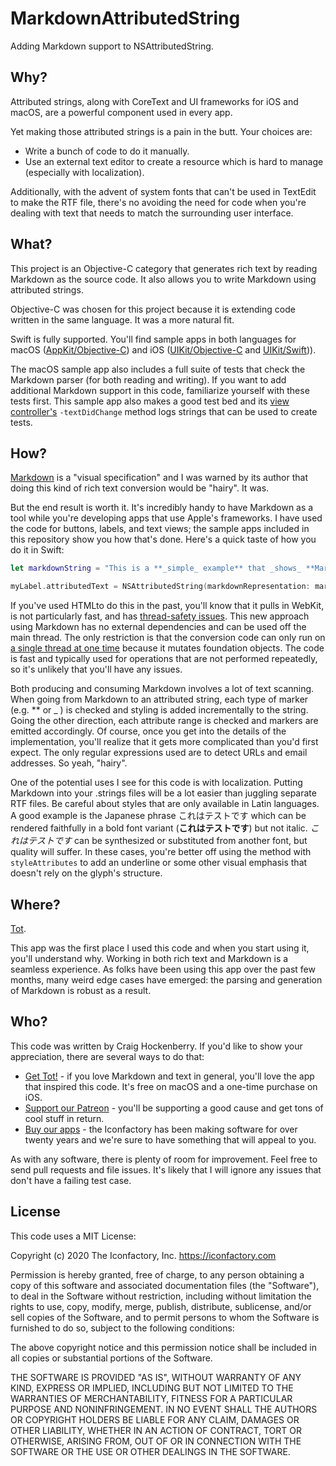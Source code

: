 # MarkdownAttributedString

Adding Markdown support to NSAttributedString.

## Why?

Attributed strings, along with CoreText and UI frameworks for iOS and macOS, are a powerful component used in every app.

Yet making those attributed strings is a pain in the butt. Your choices are:

* Write a bunch of code to do it manually.
* Use an external text editor to create a resource which is hard to manage (especially with localization).

Additionally, with the advent of system fonts that can't be used in TextEdit to make the RTF file, there's no avoiding the need for code when you're dealing with text that needs to match the surrounding user interface.

## What?

This project is an Objective-C category that generates rich text by reading Markdown as the source code. It also allows you to write Markdown using attributed strings.

Objective-C was chosen for this project because it is extending code written in the same language. It was a more natural fit.

Swift is fully supported. You'll find sample apps in both languages for macOS ([AppKit/Objective-C](AppKit/SampleApp)) and iOS ([UIKit/Objective-C](UIKit/SampleApp) and [UIKit/Swift](UIKit/SwiftSampleApp))).

The macOS sample app also includes a full suite of tests that check the Markdown parser (for both reading and writing). If you want to add additional Markdown support in this code, familiarize yourself with these tests first. This sample app also makes a good test bed and its [view controller's](AppKit/SampleApp/SampleApp/ViewController.m) `-textDidChange` method logs strings that can be used to create tests.

## How?

[Markdown](https://daringfireball.net/projects/markdown/syntax) is a "visual specification" and I was warned by its author that doing this kind of rich text conversion would be "hairy". It was.

But the end result is worth it. It's incredibly handy to have Markdown as a tool while you're developing apps that use Apple's frameworks. I have used the code for buttons, labels, and text views; the sample apps included in this repository show you how that's done. Here's a quick taste of how you do it in Swift:

```swift
let markdownString = "This is a **_simple_ example** that _shows_ **Markdown** usage."

myLabel.attributedText = NSAttributedString(markdownRepresentation: markdownString, attributes: [.font : UIFont.systemFont(ofSize: 17.0), .foregroundColor: UIColor.systemPurple ])
```

If you've used HTMLto do this in the past, you'll know that it pulls in WebKit, is not particularly fast, and has [thread-safety issues](https://developer.apple.com/library/archive/documentation/Cocoa/Conceptual/AttributedStrings/Tasks/CreatingAttributedStrings.html). This new approach using Markdown has no external dependencies and can be used off the main thread. The only restriction is that the conversion code can only run on [a single thread at one time](https://developer.apple.com/library/archive/documentation/Cocoa/Conceptual/Multithreading/ThreadSafetySummary/ThreadSafetySummary.html) because it mutates foundation objects. The code is fast and typically used for operations that are not performed repeatedly, so it's unlikely that you'll have any issues.

Both producing and consuming Markdown involves a lot of text scanning. When going from Markdown to an attributed string, each type of marker (e.g. \*\* or \_ ) is checked and styling is added incrementally to the string. Going the other direction, each attribute range is checked and markers are emitted accordingly. Of course, once you get into the details of the implementation, you'll realize that it gets more complicated than you'd first expect. The only regular expressions used are to detect URLs and email addresses. So yeah, "hairy".

One of the potential uses I see for this code is with localization. Putting Markdown into your .strings files will be a lot easier than juggling separate RTF files. Be careful about styles that are only available in Latin languages. A good example is the Japanese phrase これはテストです which can be rendered faithfully in a bold font variant (**これはテストです**) but not italic. _これはテストです_ can be synthesized or substituted from another font, but quality will suffer. In these cases, you're better off using the method with  `styleAttributes` to add an underline or some other visual emphasis that doesn't rely on the glyph's structure.

## Where?

[Tot](http://tot.rocks).

This app was the first place I used this code and when you start using it, you'll understand why. Working in both rich text and Markdown is a seamless experience. As folks have been using this app over the past few months, many weird edge cases have emerged: the parsing and generation of Markdown is robust as a result.

## Who?

This code was written by Craig Hockenberry. If you'd like to show your appreciation, there are several ways to do that:

* [Get Tot!](http://tot.rocks) - if you love Markdown and text in general, you'll love the app that inspired this code. It's free on macOS and a one-time purchase on iOS.
* [Support our Patreon](https://patreon.com/iconfactory) - you'll be supporting a good cause and get tons of cool stuff in return.
* [Buy our apps](https://iconfactoryapps.com) - the Iconfactory has been making software for over twenty years and we're sure to have something that will appeal to you.

As with any software, there is plenty of room for improvement. Feel free to send pull requests and file issues. It's likely that I will ignore any issues that don't have a failing test case.

## License

This code uses a MIT License:

Copyright (c) 2020 The Iconfactory, Inc. <https://iconfactory.com>

Permission is hereby granted, free of charge, to any person obtaining a copy of this software and associated documentation files (the "Software"), to deal in the Software without restriction, including without limitation the rights to use, copy, modify, merge, publish, distribute, sublicense, and/or sell copies of the Software, and to permit persons to whom the Software is furnished to do so, subject to the following conditions:

The above copyright notice and this permission notice shall be included in all copies or substantial portions of the Software.

THE SOFTWARE IS PROVIDED "AS IS", WITHOUT WARRANTY OF ANY KIND, EXPRESS OR IMPLIED, INCLUDING BUT NOT LIMITED TO THE WARRANTIES OF MERCHANTABILITY, FITNESS FOR A PARTICULAR PURPOSE AND NONINFRINGEMENT. IN NO EVENT SHALL THE AUTHORS OR COPYRIGHT HOLDERS BE LIABLE FOR ANY CLAIM, DAMAGES OR OTHER LIABILITY, WHETHER IN AN ACTION OF CONTRACT, TORT OR OTHERWISE, ARISING FROM, OUT OF OR IN CONNECTION WITH THE SOFTWARE OR THE USE OR OTHER DEALINGS IN THE SOFTWARE.

